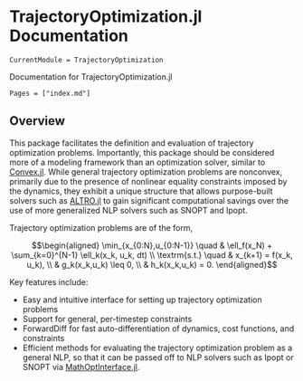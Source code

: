 # TrajectoryOptimization.jl Documentation

```@meta
CurrentModule = TrajectoryOptimization
```

Documentation for TrajectoryOptimization.jl

```@contents
Pages = ["index.md"]
```


## Overview
This package facilitates the definition and evaluation of trajectory optimization problems.
Importantly, this package should be considered more of a modeling framework than an
optimization solver, similar to [Convex.jl](https://github.com/JuliaOpt/Convex.jl).
While general trajectory optimization problems are nonconvex, primarily due to the
presence of nonlinear equality constraints imposed by the dynamics, they exhibit a unique
structure that allows purpose-built solvers such as [ALTRO.jl](https://github.com/bjack205/ALTRO.jl)
to gain significant computational savings over the use of more generalized NLP solvers such
as SNOPT and Ipopt.

Trajectory optimization problems are of the form,
```math
\begin{aligned}
  \min_{x_{0:N},u_{0:N-1}} \quad & \ell_f(x_N) + \sum_{k=0}^{N-1} \ell_k(x_k, u_k, dt) \\
  \textrm{s.t.}            \quad & x_{k+1} = f(x_k, u_k), \\
                                 & g_k(x_k,u_k) \leq 0, \\
                                 & h_k(x_k,u_k) = 0.
\end{aligned}
```

Key features include:
* Easy and intuitive interface for setting up trajectory optimization problems
* Support for general, per-timestep constraints
* ForwardDiff for fast auto-differentiation of dynamics, cost functions, and constraints
* Efficient methods for evaluating the trajectory optimization problem as a general NLP,
  so that it can be passed off to NLP solvers such as Ipopt or SNOPT via
  [MathOptInterface.jl](https://github.com/JuliaOpt/MathOptInterface.jl).
